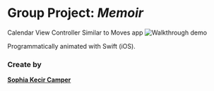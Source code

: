 # Group Project: *Memoir*

Calendar View Controller
Similar to Moves app
![Walkthrough demo](CalendarCollectionView.gif)

Programmatically animated with Swift (iOS).


### Create by 
[**Sophia Kecir Camper**](https://github.com/sophiakc)

